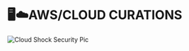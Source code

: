 # 🖥️☁️AWS/CLOUD CURATIONS

![Cloud Shock Security Pic](https://github.com/user-attachments/assets/52bd404e-2596-40dc-993f-336371d53be8)







